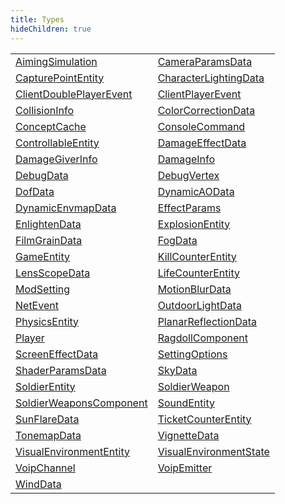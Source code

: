 ```yaml
---
title: Types
hideChildren: true
---
```


|   |   |
| --- | --- |
| [AimingSimulation](/vext/ref/client/type/aimingsimulation) | [CameraParamsData](/vext/ref/client/type/cameraparamsdata) |
| [CapturePointEntity](/vext/ref/client/type/capturepointentity) | [CharacterLightingData](/vext/ref/client/type/characterlightingdata) |
| [ClientDoublePlayerEvent](/vext/ref/client/type/clientdoubleplayerevent) | [ClientPlayerEvent](/vext/ref/client/type/clientplayerevent) |
| [CollisionInfo](/vext/ref/client/type/collisioninfo) | [ColorCorrectionData](/vext/ref/client/type/colorcorrectiondata) |
| [ConceptCache](/vext/ref/client/type/conceptcache) | [ConsoleCommand](/vext/ref/client/type/consolecommand) |
| [ControllableEntity](/vext/ref/client/type/controllableentity) | [DamageEffectData](/vext/ref/client/type/damageeffectdata) |
| [DamageGiverInfo](/vext/ref/client/type/damagegiverinfo) | [DamageInfo](/vext/ref/client/type/damageinfo) |
| [DebugData](/vext/ref/client/type/debugdata) | [DebugVertex](/vext/ref/client/type/debugvertex) |
| [DofData](/vext/ref/client/type/dofdata) | [DynamicAOData](/vext/ref/client/type/dynamicaodata) |
| [DynamicEnvmapData](/vext/ref/client/type/dynamicenvmapdata) | [EffectParams](/vext/ref/client/type/effectparams) |
| [EnlightenData](/vext/ref/client/type/enlightendata) | [ExplosionEntity](/vext/ref/client/type/explosionentity) |
| [FilmGrainData](/vext/ref/client/type/filmgraindata) | [FogData](/vext/ref/client/type/fogdata) |
| [GameEntity](/vext/ref/client/type/gameentity) | [KillCounterEntity](/vext/ref/client/type/killcounterentity) |
| [LensScopeData](/vext/ref/client/type/lensscopedata) | [LifeCounterEntity](/vext/ref/client/type/lifecounterentity) |
| [ModSetting](/vext/ref/client/type/modsetting) | [MotionBlurData](/vext/ref/client/type/motionblurdata) |
| [NetEvent](/vext/ref/client/type/netevent) | [OutdoorLightData](/vext/ref/client/type/outdoorlightdata) |
| [PhysicsEntity](/vext/ref/client/type/physicsentity) | [PlanarReflectionData](/vext/ref/client/type/planarreflectiondata) |
| [Player](/vext/ref/client/type/player) | [RagdollComponent](/vext/ref/client/type/ragdollcomponent) |
| [ScreenEffectData](/vext/ref/client/type/screeneffectdata) | [SettingOptions](/vext/ref/client/type/settingoptions) |
| [ShaderParamsData](/vext/ref/client/type/shaderparamsdata) | [SkyData](/vext/ref/client/type/skydata) |
| [SoldierEntity](/vext/ref/client/type/soldierentity) | [SoldierWeapon](/vext/ref/client/type/soldierweapon) |
| [SoldierWeaponsComponent](/vext/ref/client/type/soldierweaponscomponent) | [SoundEntity](/vext/ref/client/type/soundentity) |
| [SunFlareData](/vext/ref/client/type/sunflaredata) | [TicketCounterEntity](/vext/ref/client/type/ticketcounterentity) |
| [TonemapData](/vext/ref/client/type/tonemapdata) | [VignetteData](/vext/ref/client/type/vignettedata) |
| [VisualEnvironmentEntity](/vext/ref/client/type/visualenvironmententity) | [VisualEnvironmentState](/vext/ref/client/type/visualenvironmentstate) |
| [VoipChannel](/vext/ref/client/type/voipchannel) | [VoipEmitter](/vext/ref/client/type/voipemitter) |
| [WindData](/vext/ref/client/type/winddata) | |

